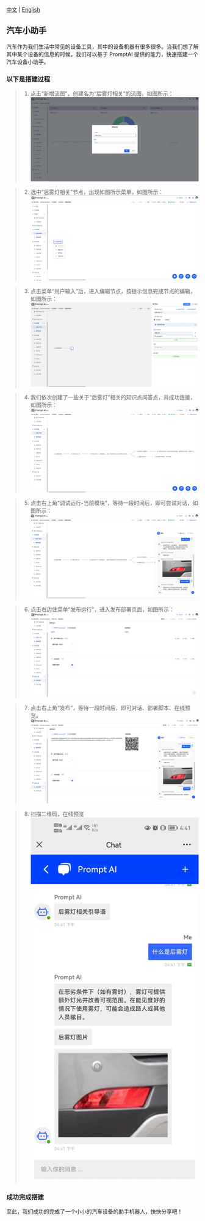 [中文](saic_example.md) | [English](saic_example_en.md)

## 汽车小助手

汽车作为我们生活中常见的设备工具，其中的设备机器有很多很多。当我们想了解其中某个设备的信息的时候，我们可以基于 PromptAI 提供的能力，快速搭建一个汽车设备小助手。

### 以下是搭建过程

> 1. 点击“新增流图”，创建名为“后雾灯相关”的流图，如图所示：
>    ![saic_1.jpg](images/examples/saic_1.jpg)

> 2. 选中“后雾灯相关”节点，出现如图所示菜单，如图所示：
>    ![saic_2.jpg](images/examples/saic_2.jpg)

> 3. 点击菜单“用户输入”后，进入编辑节点，按提示信息完成节点的编辑，如图所示：
>    ![saic_3.jpg](images/examples/saic_3.jpg)

> 4. 我们依次创建了一些关于“后雾灯”相关的知识点问答点，并成功连接，如图所示：
>    ![saic_4.jpg](images/examples/saic_4.jpg)

> 5. 点击右上角“调试运行-当前模块”，等待一段时间后，即可尝试对话，如图所示：
>    ![saic_5.jpg](images/examples/saic_5.jpg)

> 6. 点击右边住菜单“发布运行”，进入发布部署页面，如图所示：
>    ![saic_6.jpg](images/examples/saic_6.jpg)

> 7. 点击右上角“发布”，等待一段时间后，即可对话、部署脚本、在线预览。
>    ![saic_7.jpg](images/examples/saic_7.jpg)

> 8. 扫描二维码，在线预览
>    ![saic_8.jpeg](images/examples/saic_8.jpeg)

### 成功完成搭建

至此，我们成功的完成了一个小小的汽车设备的助手机器人，快快分享吧！
